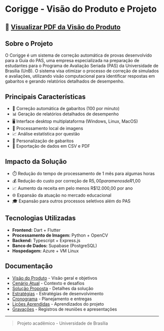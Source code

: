 # Corigge - Visão do Produto e Projeto

## 📄 [Visualizar PDF da Visão do Produto](assets/template_visao_produto.pdf)

## Sobre o Projeto

O Corigge é um sistema de correção automática de provas desenvolvido para a Guia do PAS, uma empresa especializada na preparação de estudantes para o Programa de Avaliação Seriada (PAS) da Universidade de Brasília (UnB). O sistema visa otimizar o processo de correção de simulados e avaliações, utilizando visão computacional para identificar respostas em gabaritos e gerando relatórios detalhados de desempenho.

## Principais Características

- 🎯 Correção automática de gabaritos (100 por minuto)
- 📊 Geração de relatórios detalhados de desempenho
- 🖥️ Interface desktop multiplataforma (Windows, Linux, MacOS)
- 📱 Processamento local de imagens
- 📈 Análise estatística por questão
- 🎨 Personalização de gabaritos
- 📑 Exportação de dados em CSV e PDF

## Impacto da Solução

- ⏱️ Redução do tempo de processamento de 1 mês para algumas horas
- 💰 Redução do custo por correção de R$5,00 para menos de R$1,00
- 📈 Aumento da receita em pelo menos R$12.000,00 por ano
- 🌐 Expansão da atuação no mercado educacional
- 🎓 Expansão para outros processos seletivos além do PAS

## Tecnologias Utilizadas

- **Frontend:** Dart + Flutter
- **Processamento de Imagem:** Python + OpenCV
- **Backend:** Typescript + Express.js
- **Banco de Dados:** Supabase (PostgreSQL)
- **Hospedagem:** Azure + VM Linux

## Documentação

- [Visão do Produto](visao-produto.md) - Visão geral e objetivos
- [Cenário Atual](cenario-atual.md) - Contexto e desafios
- [Solução Proposta](solucao-proposta.md) - Detalhes da solução
- [Estratégias](estrategias.md) - Estratégias de desenvolvimento
- [Cronograma](cronograma.md) - Planejamento e entregas
- [Lições Aprendidas](licoes-aprendidas.md) - Aprendizados do projeto
- [Gravações](gravacoes.md) - Registros de reuniões e apresentações


---

> Projeto acadêmico - Universidade de Brasília